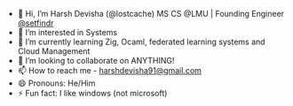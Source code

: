 

- 👋 Hi, I’m Harsh Devisha (@lostcache) MS CS @LMU | Founding Engineer [@setfindr](https://www.setfindr.com)
- 👀 I’m interested in Systems
- 🌱 I’m currently learning Zig, Ocaml, federated learning systems and Cloud Management
- 💞️ I’m looking to collaborate on ANYTHING!
- 📫 How to reach me - harshdevisha91@gmail.com
- 😄 Pronouns: He/Him
- ⚡ Fun fact: I like windows (not microsoft)

<!---
lostcache/lostcache is a ✨ special ✨ repository because its `README.md` (this file) appears on your GitHub profile.
You can click the Preview link to take a look at your changes.
--->
